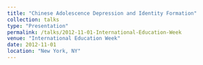 ```yaml
---
title: "Chinese Adolescence Depression and Identity Formation"
collection: talks
type: "Presentation"
permalink: /talks/2012-11-01-International-Education-Week
venue: "International Education Week"
date: 2012-11-01
location: "New York, NY"
---
```

